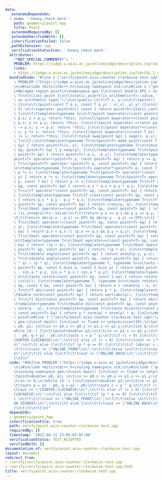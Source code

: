 ```yaml
---
data:
  _extendedDependsOn:
  - icon: ':heavy_check_mark:'
    path: geometry/point.hpp
    title: Point
  _extendedRequiredBy: []
  _extendedVerifiedWith: []
  _isVerificationFailed: false
  _pathExtension: cpp
  _verificationStatusIcon: ':heavy_check_mark:'
  attributes:
    '*NOT_SPECIAL_COMMENTS*': ''
    PROBLEM: https://judge.u-aizu.ac.jp/onlinejudge/description.jsp?id=CGL_1_C
    links:
    - https://judge.u-aizu.ac.jp/onlinejudge/description.jsp?id=CGL_1_C
  bundledCode: "#line 1 \"verify/point.aizu-counter-clockwise.test.cpp\"\n#define\
    \ PROBLEM \"https://judge.u-aizu.ac.jp/onlinejudge/description.jsp?id=CGL_1_C\"\
    \n\n#include <bits/stdc++.h>\nusing namespace std;\n\n#line 1 \"geometry/point.hpp\"\
    \n#pragma region point\n\nnamespace geo {\n\tconst double EPS = 1e-9;\n\n\ttemplate<typename\
    \ T>\n\tclass point {\n\t\tstatic_assert(is_arithmetic<T>::value, \"T must be\
    \ an arithmetic type\");\n\n\tpublic:\n\t\tT x, y;\n\n\t\tpoint() : x(T{}), y(T{})\
    \ {}\n\n\t\tpoint(const T &_x, const T &_y) : x(_x), y(_y) {}\n\n\t\ttemplate<typename\
    \ S> \n\t\toperator point<S>() const { return point<S>(static_cast<S>(x), static_cast<S>(y));\
    \ }\n\n\t\ttemplate<typename S>\n\t\tpoint &operator=(const point<S> &p) { x =\
    \ p.x; y = p.y; return *this; }\n\n\t\tpoint &operator+=(const point &p) { x +=\
    \ p.x; y += p.y; return *this; }\n\n\t\tpoint &operator-=(const point &p) { x\
    \ -= p.x; y -= p.y; return *this; }\n\n\t\tpoint &operator*=(const T &s) { x *=\
    \ s; y *= s; return *this; }\n\n\t\tpoint &operator/=(const T &s) { x /= s; y\
    \ /= s; return *this; }\n\n\t\tvoid swap(point &p) { swap(x, p.x); swap(y, p.y);\
    \ }\n\t};\n\n\ttemplate<typename T>\n\tpoint<T> make_point(const T &x, const T\
    \ &y) { return point<T>(x, y); }\n\n\ttemplate<typename T>\n\tvoid swap(point<T>\
    \ &p, point<T> &q) { p.swap(q); }\n\n\ttemplate<typename T>\n\tpoint<T> operator-(const\
    \ point<T> &p) { return point<T>(-p.x, -p.y); }\n\n\ttemplate<typename T>\n\t\
    point<T> operator+(point<T> p, const point<T> &q) { return p += q; }\n\n\ttemplate<typename\
    \ T>\n\tpoint<T> operator-(point<T> p, const point<T> &q) { return p -= q; }\n\
    \n\ttemplate<typename T>\n\tpoint<T> operator*(point<T> p, const T &s) { return\
    \ p *= s; }\n\n\ttemplate<typename T>\n\tpoint<T> operator*(const T &s, point<T>\
    \ p) { return p *= s; }\n\n\ttemplate<typename T>\n\tpoint<T> operator/(point<T>\
    \ p, const T &s) { return p /= s;}\n\n\ttemplate<typename T>\n\tT dot(const point<T>\
    \ &p, const point<T> &q) { return p.x * q.x + p.y * q.y; }\n\n\ttemplate<typename\
    \ T>\n\tT operator*(const point<T> &p, const point<T> &q) { return dot(p, q);\
    \ }\n\n\ttemplate<typename T>\n\tT cross(const point<T> &p, const point<T> &q)\
    \ { return p.x * q.y - p.y * q.x; }\n\n\ttemplate<typename T>\n\tT operator^(const\
    \ point<T> &p, const point<T> &q) { return cross(p, q); }\n\n\ttemplate<typename\
    \ T>\n\tbool operator==(const point<T> &p, const point<T> &q) { \n\t\tif constexpr\
    \ (is_integral<T>::value)\n\t\t\treturn p.x == q.x && p.y == q.y; \n\t\telse \n\
    \t\t\treturn abs(p.x - q.x) <= EPS && abs(p.y - q.y) <= EPS;\n\t} \n\n\ttemplate<typename\
    \ T>\n\tbool operator!=(const point<T> &p, const point<T> &q) { return !(p ==\
    \ q); }\n\n\ttemplate<typename T>\n\tbool operator<(const point<T> &p, const point<T>\
    \ &q) { return p.x < q.x || (p.x == q.x && p.y < q.y); }\n\n\ttemplate<typename\
    \ T>\n\tbool operator>(const point<T> &p, const point<T> &q) { return q < p; }\n\
    \n\ttemplate<typename T>\n\tbool operator<=(const point<T> &p, const point<T>\
    \ &q) { return !(p > q); }\n\n\ttemplate<typename T>\n\tbool operator>=(const\
    \ point<T> &p, const point<T> &q) { return !(p < q); }\n\n\ttemplate<typename\
    \ T>\n\tdouble angle(const point<T> &p) { return atan2(p.y, p.x); }\n\n\ttemplate<typename\
    \ T>\n\tdouble angle(const point<T> &p, const point<T> &q) { return static_cast<double>(p\
    \ ^ q) / (p * q); }\n\n\ttemplate<typename T, typename S>\n\tauto rotate(const\
    \ point<T> &p, const S &cos_a, const S &sin_a) { return make_point(cos_a * p.x\
    \ - sin_a * p.y, sin_a * p.x + cos_a * p.y); }\n\n\ttemplate<typename T, typename\
    \ S>\n\tauto rotate(const point<T> &p, const S &a) { return rotate(p, cos(a),\
    \ sin(a)); }\n\n\ttemplate<typename T, typename S>\n\tauto rotate(const point<T>\
    \ &p, const S &a, const point<T> &o) { return o + rotate(p - o, a); }\n\n\ttemplate<typename\
    \ T>\n\tT abs(const point<T> &p) { return p * p; }\n\n\ttemplate<typename T>\n\
    \tdouble norm(const point<T> &p) { return sqrt(abs(p)); }\n\n\ttemplate<typename\
    \ T>\n\tT dis2(const point<T> &p, const point<T> &q) { return abs(q - p); }\n\n\
    \ttemplate<typename T>\n\tdouble dis(const point<T> &p, const point<T> &q) { return\
    \ norm(q - p); }\n\n\ttemplate<typename T>\n\tauto bisector(const point<T> &p,\
    \ const point<T> &q) { return p * norm(q) + norm(p) * q; }\n}\n\n#pragma endregion\
    \ point\n#line 7 \"verify/point.aizu-counter-clockwise.test.cpp\"\n\nusing namespace\
    \ geo;\n\nint main() {\n\tcout << fixed << setprecision(10);\n\tpoint<double>\
    \ p0, p1; \n\tcin >> p0.x >> p0.y >> p1.x >> p1.y;\n\n\tint Q;\n\tcin >> Q;\n\t\
    while (Q--) {\n\t\tpoint<double> p2;\n\t\tcin >> p2.x >> p2.y;\n\t\tauto p = p1\
    \ - p0, q = p2 - p0;\n\t\tauto c = p ^ q;\n\t\tif (c > 0) {\n\t\t\tcout << \"\
    COUNTER_CLOCKWISE\\n\";\n\t\t} else if (c < 0) {\n\t\t\tcout << \"CLOCKWISE\\\
    n\";\n\t\t} else {\n\t\t\tif (p * q >= 0) {\n\t\t\t\tif (abs(p) < abs(q)) \n\t\
    \t\t\t\tcout << \"ONLINE_FRONT\\n\";\n\t\t\t\telse \n\t\t\t\t\tcout << \"ON_SEGMENT\\\
    n\";\n\t\t\t} else {\n\t\t\t\tcout << \"ONLINE_BACK\\n\";\n\t\t\t}\n\t\t}\n\t\
    }\n}\n"
  code: "#define PROBLEM \"https://judge.u-aizu.ac.jp/onlinejudge/description.jsp?id=CGL_1_C\"\
    \n\n#include <bits/stdc++.h>\nusing namespace std;\n\n#include \"geometry/point.hpp\"\
    \n\nusing namespace geo;\n\nint main() {\n\tcout << fixed << setprecision(10);\n\
    \tpoint<double> p0, p1; \n\tcin >> p0.x >> p0.y >> p1.x >> p1.y;\n\n\tint Q;\n\
    \tcin >> Q;\n\twhile (Q--) {\n\t\tpoint<double> p2;\n\t\tcin >> p2.x >> p2.y;\n\
    \t\tauto p = p1 - p0, q = p2 - p0;\n\t\tauto c = p ^ q;\n\t\tif (c > 0) {\n\t\t\
    \tcout << \"COUNTER_CLOCKWISE\\n\";\n\t\t} else if (c < 0) {\n\t\t\tcout << \"\
    CLOCKWISE\\n\";\n\t\t} else {\n\t\t\tif (p * q >= 0) {\n\t\t\t\tif (abs(p) < abs(q))\
    \ \n\t\t\t\t\tcout << \"ONLINE_FRONT\\n\";\n\t\t\t\telse \n\t\t\t\t\tcout << \"\
    ON_SEGMENT\\n\";\n\t\t\t} else {\n\t\t\t\tcout << \"ONLINE_BACK\\n\";\n\t\t\t\
    }\n\t\t}\n\t}\n}"
  dependsOn:
  - geometry/point.hpp
  isVerificationFile: true
  path: verify/point.aizu-counter-clockwise.test.cpp
  requiredBy: []
  timestamp: '2022-04-11 13:05:03-07:00'
  verificationStatus: TEST_ACCEPTED
  verifiedWith: []
documentation_of: verify/point.aizu-counter-clockwise.test.cpp
layout: document
redirect_from:
- /verify/verify/point.aizu-counter-clockwise.test.cpp
- /verify/verify/point.aizu-counter-clockwise.test.cpp.html
title: verify/point.aizu-counter-clockwise.test.cpp
---
```

